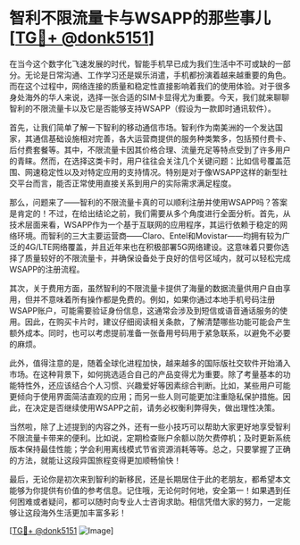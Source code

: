 # 智利不限流量卡与WSAPP的那些事儿[[TG💪+ @donk5151](https://t.me/s/donk5151)]

在当今这个数字化飞速发展的时代，智能手机早已成为我们生活中不可或缺的一部分。无论是日常沟通、工作学习还是娱乐消遣，手机都扮演着越来越重要的角色。而在这个过程中，网络连接的质量和稳定性直接影响着我们的使用体验。对于很多身处海外的华人来说，选择一张合适的SIM卡显得尤为重要。今天，我们就来聊聊智利的不限流量卡以及它是否能够支持WSAPP（假设为一款即时通讯软件）。

首先，让我们简单了解一下智利的移动通信市场。智利作为南美洲的一个发达国家，其通信基础设施相对完善，各大运营商提供的服务种类繁多，包括预付费卡、后付费套餐等。其中，不限流量卡因其价格合理、流量充足等特点受到了许多用户的青睐。然而，在选择这类卡时，用户往往会关注几个关键问题：比如信号覆盖范围、网速稳定性以及对特定应用的支持情况。特别是对于像WSAPP这样的新型社交平台而言，能否正常使用直接关系到用户的实际需求满足程度。

那么，问题来了——智利的不限流量卡真的可以顺利注册并使用WSAPP吗？答案是肯定的！不过，在给出结论之前，我们需要从多个角度进行全面分析。首先，从技术层面来看，WSAPP作为一个基于互联网的应用程序，其运行依赖于稳定的网络环境。而智利的三大主要运营商——Claro、Entel和Movistar——均拥有较为广泛的4G/LTE网络覆盖，并且近年来也在积极部署5G网络建设。这意味着只要你选择了质量较好的不限流量卡，并确保设备处于良好的信号区域内，就可以轻松完成WSAPP的注册流程。

其次，关于费用方面，虽然智利的不限流量卡提供了海量的数据流量供用户自由享用，但并不意味着所有操作都是免费的。例如，如果你通过本地手机号码注册WSAPP账户，可能需要验证身份信息，这通常会涉及到短信或语音通话服务的使用。因此，在购买卡片时，建议仔细阅读相关条款，了解清楚哪些功能可能会产生额外成本。同时，也可以考虑提前准备一张备用号码用于紧急联系，以避免不必要的麻烦。

此外，值得注意的是，随着全球化进程加快，越来越多的国际版社交软件开始涌入市场。在这种背景下，如何挑选适合自己的产品变得尤为重要。除了考量基本的功能特性外，还应该结合个人习惯、兴趣爱好等因素综合判断。比如，某些用户可能更倾向于使用界面简洁直观的应用；而另一些人则可能更加注重隐私保护措施。因此，在决定是否继续使用WSAPP之前，请务必权衡利弊得失，做出理性决策。

当然啦，除了上述提到的内容之外，还有一些小技巧可以帮助大家更好地享受智利不限流量卡带来的便利。比如说，定期检查账户余额以防欠费停机；及时更新系统版本保持最佳性能；学会利用离线模式节省资源消耗等等。总之，只要掌握了正确的方法，就能让这段异国旅程变得更加顺畅愉快！

最后，无论你是初次来到智利的新移民，还是长期居住于此的老朋友，都希望本文能够为你提供有价值的参考信息。记住哦，无论何时何地，安全第一！如果遇到任何困难或者疑问，都可以随时向专业人士咨询求助。相信凭借大家的努力，一定能够让这段海外生活更加丰富多彩！

[[TG💪+ @donk5151](https://t.me/s/donk5151) ![Image](https://i.postimg.cc/rwNCRYN7/Snipaste-2025-04-30-17-27-05.png)]